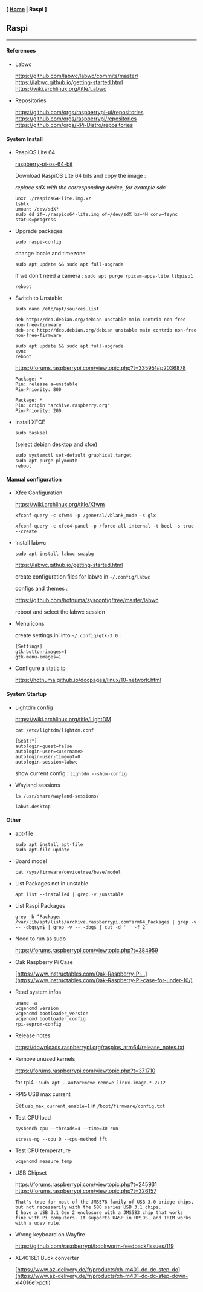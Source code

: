 <link href="../style.css" rel="stylesheet"></link>

**[ [Home](../index.html) | Raspi ]**

## Raspi

---

#### References

* Labwc
    
    https://github.com/labwc/labwc/commits/master/  
    https://labwc.github.io/getting-started.html  
    https://wiki.archlinux.org/title/Labwc  

* Repositories
    
    https://github.com/orgs/raspberrypi-ui/repositories  
    https://github.com/orgs/raspberrypi/repositories  
    https://github.com/orgs/RPi-Distro/repositories  


#### System Install

* RaspiOS Lite 64

    [raspberry-pi-os-64-bit](https://www.raspberrypi.com/software/operating-systems/#raspberry-pi-os-64-bit)  
    
    Download RaspiOS Lite 64 bits and copy the image :
    
    *replace sdX with the corresponding device, for example sdc*

    ```
    unxz ./raspios64-lite.img.xz
    lsblk
    umount /dev/sdX?
    sudo dd if=./raspios64-lite.img of=/dev/sdX bs=4M conv=fsync status=progress
    ```

* Upgrade packages

    `sudo raspi-config`
    
    change locale and timezone
    
    `sudo apt update && sudo apt full-upgrade`
    
    if we don't need a camera : `sudo apt purge rpicam-apps-lite libpisp1`

    `reboot`

* Switch to Unstable

    `sudo nano /etc/apt/sources.list`

    ```
    deb http://deb.debian.org/debian unstable main contrib non-free non-free-firmware
    deb-src http://deb.debian.org/debian unstable main contrib non-free non-free-firmware
    ```
    
    ```
    sudo apt update && sudo apt full-upgrade
    sync
    reboot
    ```
    
    https://forums.raspberrypi.com/viewtopic.php?t=335951#p2036878  
    
    ```
    Package: *
    Pin: release a=unstable
    Pin-Priority: 800

    Package: *
    Pin: origin "archive.raspberry.org"
    Pin-Priority: 200
    ```
    
* Install XFCE

    `sudo tasksel`
    
    (select debian desktop and xfce)
    
    ```
    sudo systemctl set-default graphical.target
    sudo apt purge plymouth
    reboot
    ```


#### Manual configuration

* Xfce Configuration
    
    https://wiki.archlinux.org/title/Xfwm  
    
    `xfconf-query -c xfwm4 -p /general/vblank_mode -s glx`

    `xfconf-query -c xfce4-panel -p /force-all-internal -t bool -s true --create`

* Install labwc

    `sudo apt install labwc swaybg`
    
    https://labwc.github.io/getting-started.html  
    
    create configuration files for labwc in `~/.config/labwc`  
    
    configs and themes : 
    
    https://github.com/hotnuma/sysconfig/tree/master/labwc  
    
    reboot and select the labwc session  

* Menu icons
    
    create settings.ini into `~/.config/gtk-3.0` :
    
    ```
    [Settings]
    gtk-button-images=1
    gtk-menu-images=1
    ```

* Configure a static ip
    
    https://hotnuma.github.io/docpages/linux/10-network.html  


#### System Startup

* Lightdm config

    https://wiki.archlinux.org/title/LightDM  
    
    ```
    cat /etc/lightdm/lightdm.conf
    
    [Seat:*]
    autologin-guest=false
    autologin-user=<username>
    autologin-user-timeout=0
    autologin-session=labwc
    ```
    
    show current config : `lightdm --show-config`

* Wayland sessions
    
    ```
    ls /usr/share/wayland-sessions/
    
    labwc.desktop
    ```


#### Other

* apt-file

    ```
    sudo apt install apt-file
    sudo apt-file update
    ```
    
* Board model
    
    `cat /sys/firmware/devicetree/base/model`

* List Packages not in unstable
    
    `apt list --installed | grep -v /unstable`

* List Raspi Packages
    
    `grep -h ^Package: /var/lib/apt/lists/archive.raspberrypi.com*arm64_Packages | grep -v -- -dbgsym$ | grep -v -- -dbg$ | cut -d ' ' -f 2`

* Need to run as sudo
    
    https://forums.raspberrypi.com/viewtopic.php?t=384959  

* Oak Raspberry Pi Case
    
    [https://www.instructables.com/Oak-Raspberry-Pi...](https://www.instructables.com/Oak-Raspberry-Pi-case-for-under-10/)  

* Read system infos

    ```
    uname -a
    vcgencmd version
    vcgencmd bootloader_version
    vcgencmd bootloader_config
    rpi-eeprom-config
    ```

* Release notes
    
    https://downloads.raspberrypi.org/raspios_arm64/release_notes.txt  

* Remove unused kernels
    
    https://forums.raspberrypi.com/viewtopic.php?t=371710  
    
    for rpi4 : `sudo apt --autoremove remove linux-image-*-2712`

* RPI5 USB max current
    
    Set `usb_max_current_enable=1` in `/boot/firmware/config.txt`

* Test CPU load
    
    `sysbench cpu --threads=4 --time=30 run`
    
    `stress-ng --cpu 0 --cpu-method fft`

* Test CPU temperature

    `vcgencmd measure_temp`

* USB Chipset
    
    https://forums.raspberrypi.com/viewtopic.php?t=245931  
    https://forums.raspberrypi.com/viewtopic.php?t=326157  
    
    ```
    That's true for most of the JMS578 family of USB 3.0 bridge chips,
    but not necessarily with the 580 series USB 3.1 chips.
    I have a USB 3.1 Gen 2 enclosure with a JMS583 chip that works
    fine with Pi computers. It supports UASP in RPiOS, and TRIM works
    with a udev rule.
    ```
    
* Wrong keyboard on Wayfire
    
    https://github.com/raspberrypi/bookworm-feedback/issues/119  

* XL4016E1 Buck converter
    
    [https://www.az-delivery.de/fr/products/xh-m401-dc-dc-step-do](https://www.az-delivery.de/fr/products/xh-m401-dc-dc-step-down-xl4016e1-poti)  

<br/>

<!--
* Switch to Trixie

    ```
    sed -i.bak s/bookworm/trixie/g /etc/apt/sources.list
    sed -i.bak s/bookworm/trixie/g /etc/apt/sources.list.d/raspi.list
    sudo apt update && sudo apt full-upgrade
    sync
    reboot
    ```
-->


